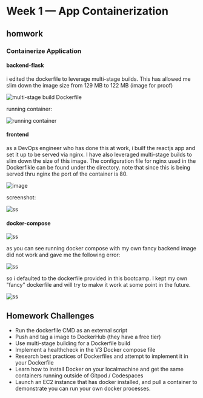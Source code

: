 # Week 1 — App Containerization

## homwork

### Containerize Application

#### backend-flask
i edited the dockerfile to leverage multi-stage builds. This has allowed me slim down the image size from 129 MB to 122 MB (image for proof)

![multi-stage build Dockerfile](https://github.com/Doumham-Armah/aws-bootcamp-cruddur-2023/blob/main/journal/assets/multi-stage%20build.PNG)

running container:

![running container](https://github.com/Doumham-Armah/aws-bootcamp-cruddur-2023/blob/main/journal/assets/running_container.PNG)

#### frontend
as a DevOps engineer who has done this at work, i builf the reactjs app and set it up to be served via nginx. I have also leveraged multi-stage builds to slim down the size of this image. The configuration file for nginx used in the Dockerfikle can be found under the directory. note that since this is being served thru nginx the port of the container is 80.

![image](https://github.com/Doumham-Armah/aws-bootcamp-cruddur-2023/blob/main/journal/assets/react_image_size.PNG)

screenshot:

![ss](https://github.com/Doumham-Armah/aws-bootcamp-cruddur-2023/blob/main/journal/assets/fe_prof.PNG)

#### docker-compose

![ss](https://github.com/Doumham-Armah/aws-bootcamp-cruddur-2023/blob/main/journal/assets/docker-composer.PNG)

as you can see running docker compose with my own fancy backend image did not work and gave me the following error:


![ss](https://github.com/Doumham-Armah/aws-bootcamp-cruddur-2023/blob/main/journal/assets/weird_error)

so i defaulted to the dockerfile provided in this bootcamp. I kept my own "fancy" dockerfile and will try to makw it work at some point in the future.

![ss](https://github.com/Doumham-Armah/aws-bootcamp-cruddur-2023/blob/main/journal/assets/composer_final.PNG)












## Homework Challenges
- Run the dockerfile CMD as an external script
- Push and tag a image to DockerHub (they have a free tier)
- Use multi-stage building for a Dockerfile build
- Implement a healthcheck in the V3 Docker compose file
- Research best practices of Dockerfiles and attempt to implement it in your Dockerfile
- Learn how to install Docker on your localmachine and get the same containers running outside of Gitpod / Codespaces
- Launch an EC2 instance that has docker installed, and pull a container to demonstrate you can run your own docker processes. 


